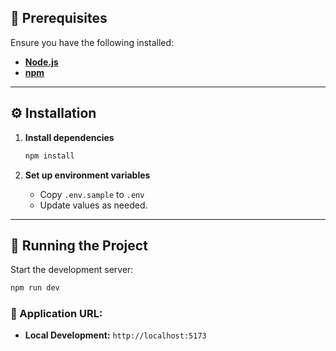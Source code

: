 ## 📌 Prerequisites

Ensure you have the following installed:

- **[Node.js](https://nodejs.org/)**
- **[npm](https://www.npmjs.com/get-npm)**

---

## ⚙️ Installation

1. **Install dependencies**
   ```sh
   npm install
   ```

2. **Set up environment variables**
   - Copy `.env.sample` to `.env`
   - Update values as needed.

---

## 🚀 Running the Project

Start the development server:
```sh
npm run dev
```

### 📡 Application URL:
- **Local Development:** `http://localhost:5173`